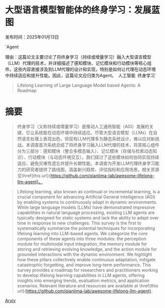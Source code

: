 # 大型语言模型智能体的终身学习：发展蓝图

发布时间：2025年01月13日

`Agent

理由：这篇论文主要讨论了将终身学习（持续或增量学习）融入大型语言模型（LLM）代理的技术，并详细描述了感知模块、记忆模块和行动模块等核心组件。这些内容直接涉及到LLM代理的设计和实现，特别是如何让代理在动态环境中持续适应和提升性能。因此，这篇论文应归类为Agent。` `人工智能` `终身学习`

> Lifelong Learning of Large Language Model based Agents: A Roadmap

# 摘要

> 终身学习（又称持续或增量学习）是推动人工通用智能（AGI）发展的关键，它让系统能在动态环境中持续适应。尽管大型语言模型（LLMs）在自然语言处理上表现出色，但现有LLM代理多为静态系统设计，难以应对新挑战。本调查首次系统总结了将终身学习融入LLM代理的技术，将其核心组件分为三部分：感知模块（整合多模态输入）、记忆模块（存储与检索动态知识）、行动模块（与动态环境交互）。我们探讨了这些模块如何协同实现持续适应、避免灾难性遗忘并提升长期性能。本调查为开发LLM代理终身学习能力的研究者提供了路线图，涵盖新兴趋势、评估指标和应用场景。相关资源见\href{this url}{https://github.com/qianlima-lab/awesome-lifelong-llm-agent}。

> Lifelong learning, also known as continual or incremental learning, is a crucial component for advancing Artificial General Intelligence (AGI) by enabling systems to continuously adapt in dynamic environments. While large language models (LLMs) have demonstrated impressive capabilities in natural language processing, existing LLM agents are typically designed for static systems and lack the ability to adapt over time in response to new challenges. This survey is the first to systematically summarize the potential techniques for incorporating lifelong learning into LLM-based agents. We categorize the core components of these agents into three modules: the perception module for multimodal input integration, the memory module for storing and retrieving evolving knowledge, and the action module for grounded interactions with the dynamic environment. We highlight how these pillars collectively enable continuous adaptation, mitigate catastrophic forgetting, and improve long-term performance. This survey provides a roadmap for researchers and practitioners working to develop lifelong learning capabilities in LLM agents, offering insights into emerging trends, evaluation metrics, and application scenarios. Relevant literature and resources are available at \href{this url}{https://github.com/qianlima-lab/awesome-lifelong-llm-agent}.

[Arxiv](https://arxiv.org/abs/2501.07278)